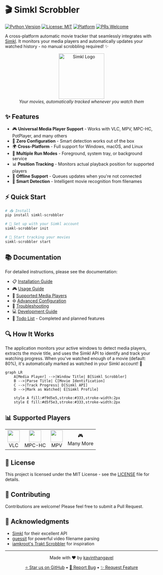 # 🎬 Simkl Scrobbler

[![Python Version](https://img.shields.io/badge/python-3.9%2B-blue.svg)](https://www.python.org/downloads/)
[![License: MIT](https://img.shields.io/badge/License-MIT-yellow.svg)](https://opensource.org/licenses/MIT)
[![Platform](https://img.shields.io/badge/platform-Windows%20%7C%20macOS%20%7C%20Linux-blue.svg)]()
[![PRs Welcome](https://img.shields.io/badge/PRs-welcome-brightgreen.svg)](CONTRIBUTING.md)

A cross-platform automatic movie tracker that seamlessly integrates with [Simkl](https://simkl.com). It monitors your media players and automatically updates your watched history - no manual scrobbling required! ✨

<div align="center">
  <img src="https://eu.simkl.in/img_blog_2012/logo.png" alt="Simkl Logo" width="150"/>
  <br/>
  <em>Your movies, automatically tracked whenever you watch them</em>
</div>

## ✨ Features

- 🎮 **Universal Media Player Support** - Works with VLC, MPV, MPC-HC, PotPlayer, and many others
- 🚀 **Zero Configuration** - Smart detection works out of the box
- 🌍 **Cross-Platform** - Full support for Windows, macOS, and Linux
- 🔄 **Multiple Run Modes** - Foreground, system tray, or background service
- 📊 **Position Tracking** - Monitors actual playback position for supported players
- 🔌 **Offline Support** - Queues updates when you're not connected
- 🧠 **Smart Detection** - Intelligent movie recognition from filenames

## ⚡ Quick Start

```bash
# 📥 Install
pip install simkl-scrobbler

# 🔑 Set up with your Simkl account
simkl-scrobbler init

# 🚀 Start tracking your movies
simkl-scrobbler start
```

## 📚 Documentation

For detailed instructions, please see the documentation:

- 📋 [Installation Guide](docs/installation.md)
- 🎮 [Usage Guide](docs/usage.md)
- 🎥 [Supported Media Players](docs/media-players.md)
- ⚙️ [Advanced Configuration](docs/configuration.md)
- 🔧 [Troubleshooting](docs/troubleshooting.md)
- 💻 [Development Guide](docs/development.md)
- 📝 [Todo List](docs/todo.md) - Completed and planned features

## 🔍 How It Works

The application monitors your active windows to detect media players, extracts the movie title, and uses the Simkl API to identify and track your watching progress. When you've watched enough of a movie (default: 80%), it's automatically marked as watched in your Simkl account! 🎉

```mermaid
graph LR
    A[Media Player] -->|Window Title| B[Simkl Scrobbler]
    B -->|Parse Title| C[Movie Identification]
    C -->|Track Progress| D[Simkl API]
    D -->|Mark as Watched| E[Simkl Profile]
    
    style A fill:#f9d5e5,stroke:#333,stroke-width:2px
    style E fill:#d5f5e3,stroke:#333,stroke-width:2px
```

## 📊 Supported Players

<div align="center">
  <table>
    <tr>
      <td align="center"><img src="https://en.wikipedia.org/wiki/File:VLC_Icon.svg" width="40px"/><br/>VLC</td>
      <td align="center"><img src="https://upload.wikimedia.org/wikipedia/commons/7/76/Media_Player_Classic_logo.png" width="40px"/><br/>MPC-HC</td>
      <td align="center"><img src="https://play.google.com/store/apps/details?id=is.xyz.mpv" width="40px"/><br/>MPV</td>
      <td align="center">🎮<br/>Many More</td>
    </tr>
  </table>
</div>

## 📄 License

This project is licensed under the MIT License - see the [LICENSE](LICENSE) file for details.

## 👥 Contributing

Contributions are welcome! Please feel free to submit a Pull Request.

## 🙏 Acknowledgments

- [Simkl](https://simkl.com) for their excellent API
- [guessit](https://github.com/guessit-io/guessit) for powerful video filename parsing
- [iamkroot's Trakt Scrobbler](https://github.com/iamkroot/trakt-scrobbler/) for inspiration

---

<div align="center">
  <p>Made with ❤️ by <a href="https://github.com/kavinthangavel">kavinthangavel</a></p>
  <p>
    <a href="https://github.com/kavinthangavel/simkl-movie-tracker/stargazers">⭐ Star us on GitHub</a> •
    <a href="https://github.com/kavinthangavel/simkl-movie-tracker/issues">🐛 Report Bug</a> •
    <a href="https://github.com/kavinthangavel/simkl-movie-tracker/issues">✨ Request Feature</a>
  </p>
</div>

